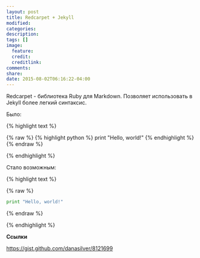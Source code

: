 ```yaml
---
layout: post
title: Redcarpet + Jekyll
modified:
categories:
description:
tags: []
image:
  feature:
  credit:
  creditlink:
comments:
share:
date: 2015-08-02T06:16:22-04:00
---
```


Redcarpet - библиотека Ruby для Markdown. Позволяет использовать в Jekyll более легкий синтаксис.

Было:

{% highlight text %}

{% raw %}
{% highlight python %}
print "Hello, world!"
{% endhighlight %}
{% endraw %}

{% endhighlight %}

Стало возможным:

{% highlight text %}

{% raw %}
```python
print "Hello, world!"
```
{% endraw %}

{% endhighlight %}

**Ссылки**

<https://gist.github.com/danasilver/8121699>

